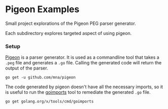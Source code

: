 # Pigeon Examples

Small project explorations of the Pigeon PEG parser generator.

Each subdirectory explores targeted aspect of using pigeon.

### Setup

[Pigeon](https://github.com/mna/pigeon) is a parser generator. It is used as a
commandline tool that takes a `.peg` file and generates a `.go` file. Calling
the generated code will return the output of the parser.

```
go get -u github.com/mna/pigeon
```

The code generated by pigeon doesn't have all the necessary imports, so it is
useful to run the
[goimports](https://godoc.org/golang.org/x/tools/cmd/goimports) tool to
remediate the generated `.go` file.

```
go get golang.org/x/tools/cmd/goimports
```
